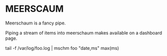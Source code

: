 # MEERSCAUM

Meerschaum is a fancy pipe.

Piping a stream of items into meerschaum makes available on a dashboard page.

tail -f /var/log/foo.log | mschm foo "date,ms" max(ms) 
